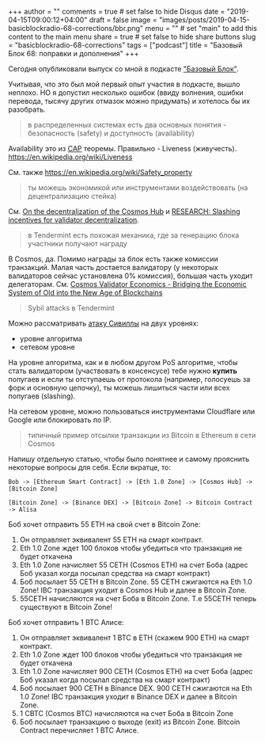 +++
author = ""
comments = true	# set false to hide Disqus
date = "2019-04-15T09:00:12+04:00"
draft = false
image = "images/posts/2019-04-15-basicblockradio-68-corrections/bbr.png"
menu = ""		# set "main" to add this content to the main menu
share = true	# set false to hide share buttons
slug = "basicblockradio-68-corrections"
tags = ["podcast"]
title = "Базовый Блок 68: поправки и дополнения"
+++

Сегодня опубликовали выпуск со мной в подкасте ["Базовый
Блок"](https://basicblockradio.com/e068/).

Учитывая, что это был мой первый опыт участия в подкасте, вышло неплохо. НО я
допустил несколько ошибок (ввиду волнения, ошибки перевода, тысячу других
отмазок можно придумать) и хотелось бы их разобрать.

<!--more-->

> в распределенных системах есть два основных понятия - безопасность (safety) и доступность (availability)

Availability это из
[CAP](https://ru.wikipedia.org/wiki/%D0%A2%D0%B5%D0%BE%D1%80%D0%B5%D0%BC%D0%B0_CAP)
теоремы. Правильно - Liveness (живучесть).
https://en.wikipedia.org/wiki/Liveness

См. также https://en.wikipedia.org/wiki/Safety_property

> ты можешь экономикой или инструментами воздействовать (на децентрализацию стейка)

См. [On the decentralization of the Cosmos
Hub](https://forum.cosmos.network/t/on-the-decentralization-of-the-cosmos-hub/1726)
и [RESEARCH: Slashing incentives for validator
decentralization](https://forum.cosmos.network/t/research-slashing-incentives-for-validator-decentralization/1835).

> в Tendermint есть похожая механика, где за генерацию блока участники получают награду

В Cosmos, да. Помимо награды за блок есть также комиссии транзакций. Малая
часть достается валидатору (у некоторых валидаторов сейчас установлена 0%
комиссия), большая часть уходит делегаторам. См.
[Cosmos Validator Economics - Bridging the Economic System of Old into the New Age of Blockchains](https://blog.cosmos.network/economics-of-proof-of-stake-bridging-the-economic-system-of-old-into-the-new-age-of-blockchains-3f17824e91db)

> Sybil attacks в Tendermint

Можно рассматривать [атаку Сивиллы](https://ru.wikipedia.org/wiki/%D0%90%D1%82%D0%B0%D0%BA%D0%B0_%D0%A1%D0%B8%D0%B2%D0%B8%D0%BB%D0%BB%D1%8B) на двух уровнях:

- уровне алгоритма
- сетевом уровне

На уровне алгоритма, как и в любом другом PoS алгоритме, чтобы стать
валидатором (участвовать в консенсусе) тебе нужно **купить** попугаев и если ты
отступаешь от протокола (например, голосуешь за форк и основную цепочку), ты
можешь лишиться части или всех попугаев (slashing).

На сетевом уровне, можно пользоваться инструментами Cloudflare или Google или
блокировать по IP.

> типичный пример отсылки транзакции из Bitcoin в Ethereum в сети Cosmos

Напишу отдельную статью, чтобы было понятнее и самому прояснить некоторые
вопросы для себя. Если вкратце, то:

```
Bob -> [Ethereum Smart Contract] -> [Eth 1.0 Zone] -> [Cosmos Hub] -> [Bitcoin Zone]

[Bitcoin Zone] -> [Binance DEX] -> [Bitcoin Zone] -> Bitcoin Contract -> Alisa
```

Боб хочет отправить 55 ETH на свой счет в Bitcoin Zone:

1. Он отправляет эквивалент 55 ETH на смарт контракт.
2. Eth 1.0 Zone ждет 100 блоков чтобы убедиться что транзакция не будет откачена
3. Eth 1.0 Zone начисляет 55 CETH (Cosmos ETH) на счет Боба (адрес Боб указал когда посылал средства на смарт контракт)
4. Боб посылает 55 CETH в Bitcoin Zone. 55 CETH сжигаются на Eth 1.0 Zone! IBC транзакция уходит в Cosmos Hub и далее в Bitcoin Zone.
5. 55CETH начисляются на счет Боба в Bitcoin Zone. Т.е 55CETH теперь существуют в Bitcoin Zone!

Боб хочет отправить 1 BTC Алисе:

1. Он отправляет эквивалент 1 BTC в ETH (скажем 900 ETH) на смарт контракт.
2. Eth 1.0 Zone ждет 100 блоков чтобы убедиться что транзакция не будет откачена
3. Eth 1.0 Zone начисляет 900 CETH (Cosmos ETH) на счет Боба (адрес Боб указал когда посылал средства на смарт контракт)
4. Боб посылает 900 CETH в Binance DEX. 900 CETH сжигаются на Eth 1.0 Zone! IBC транзакция уходит в Binance DEX и далее в Bitcoin Zone.
5. 1 CBTC (Cosmos BTC) начисляются на счет Боба в Bitcoin Zone
6. Боб посылает транзакцию о выходе (exit) из Bitcoin Zone. Bitcoin Contract перечисляет 1 BTC Алисе.
